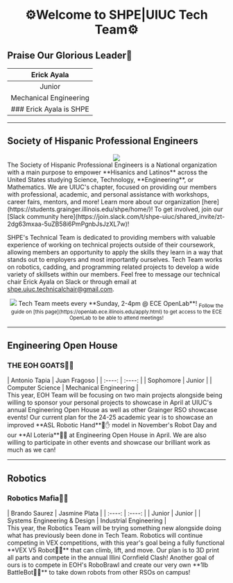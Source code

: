<h1 align = "center"> ⚙Welcome to SHPE|UIUC Tech Team⚙ </h2>


## Praise Our Glorious Leader👑
| Erick Ayala |
| :----: |
| Junior |
| Mechanical Engineering |
### Erick Ayala is SHPE|UIUC's Technical Chair for the 24-25 Academic Year!!🙌

---

## Society of Hispanic Professional Engineers
<div align="center">
<img src=https://shpe.soe.ucsc.edu/sites/default/files/SHPE_logo_FullColor-RGB-2x.png>
</div>
The Society of Hispanic Professional Engineers is a National organization with a main purpose to empower **Hisanics and Latinos** across the United States studying Science, Technology, **Engineering**, or Mathematics. We are UIUC's chapter, focused on providing our members with professional, academic, and personal assistance with workshops, career fairs, mentors, and more! Learn more about our organization [here](https://students.grainger.illinois.edu/shpe/home/)! To get involved, join our [Slack community here](https://join.slack.com/t/shpe-uiuc/shared_invite/zt-2dg63mxaa-5uZB58i6PmPgnbJsJzXL7w)!

SHPE's Technical Team is dedicated to providing members with valuable experience of working on technical projects outside of their coursework, allowing members an opportunity to apply the skills they learn in a way that stands out to employers and most importantly ourselves. Tech Team works on robotics, cadding, and programming related projects to develop a wide variety of skillsets within our members. Feel free to message our technical chair Erick Ayala on Slack or through email at [shpe.uiuc.technicalchair@gmail.com](shpe.uiuc.technicalchair@gmail.com).

<div align="center">
 <img src=https://students.grainger.illinois.edu/upload/engr/2024/web_upload_5016453has_824175921_crop.jpg>
 Tech Team meets every **Sunday, 2-4pm @ ECE OpenLab**!
 <sub>Follow the guide on [this page](https://openlab.ece.illinois.edu/apply.html) to get access to the ECE OpenLab to be able to attend meetings!</sub>
</div>

 ---

## Engineering Open House
### THE EOH GOATS🐐🐐
<div>
| Antonio Tapia | Juan Fragoso |
| :----: | :----:  |           
| Sophomore | Junior |
| Computer Science | Mechanical Engineering |
</div>
This year, EOH Team will be focusing on two main projects alongside being willing to sponsor your personal projects to showcase in April at UIUC's annual Engineering Open House as well as other Grainger RSO showcase events! Our current plan for the 24-25 academic year is to showcase an improved **ASL Robotic Hand**🤖✋ model in November's Robot Day and our **AI Lotería**🤖💃 at Engineering Open House in April. We are also willing to participate in other events and showcase our brilliant work as much as we can!

---

## Robotics
### Robotics Mafia🤵🤵
<div>
| Brando Saurez | Jasmine Plata |
| :----: | :----: |
| Junior | Junior |
| Systems Engineering & Design | Industrial Engineering |
</div>
This year, the Robotics Team will be trying something new alongside doing what has previously been done in Tech Team. Robotics will continue competing in VEX competitions, with this year's goal being a fully functional **VEX V5 Robot🤖🚗** that can climb, lift, and move. Our plan is to 3D print all parts and compete in the annual Illini Cornfield Clash! Another goal of ours is to compete in EOH's RoboBrawl and create our very own **1lb BattleBot🤖🤜** to take down robots from other RSOs on campus!
